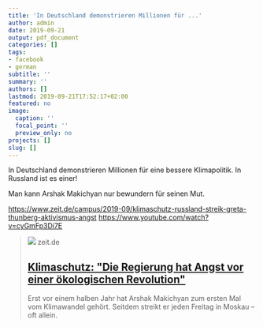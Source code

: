 ```yaml
---
title: 'In Deutschland demonstrieren Millionen für ...'
author: admin
date: 2019-09-21
output: pdf_document
categories: []
tags:
- facebook
- german
subtitle: ''
summary: ''
authors: []
lastmod: 2019-09-21T17:52:17+02:00
featured: no
image:
  caption: ''
  focal_point: ''
  preview_only: no
projects: []
slug: []
---
```

In Deutschland demonstrieren Millionen für eine bessere Klimapolitik. In Russland ist es einer!

Man kann Arshak Makichyan nur bewundern für seinen Mut.

https://www.zeit.de/campus/2019-09/klimaschutz-russland-streik-greta-thunberg-aktivismus-angst
https://www.youtube.com/watch?v=cyGmFp3Di7E
> [![](https://img.zeit.de/campus/2019-09/klimaschutz-russland-streik-greta-thunberg-aktivismus-angst-demo/wide__1300x731)](https://www.zeit.de/campus/2019-09/klimaschutz-russland-streik-greta-thunberg-aktivismus-angst)
> zeit.de
> ## [Klimaschutz: "Die Regierung hat Angst vor einer ökologischen Revolution"](https://www.zeit.de/campus/2019-09/klimaschutz-russland-streik-greta-thunberg-aktivismus-angst)
>
>Erst vor einem halben Jahr hat Arshak Makichyan zum ersten Mal vom Klimawandel gehört. Seitdem streikt er jeden Freitag in Moskau – oft allein. 

